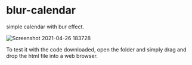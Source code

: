 # blur-calendar

simple calendar with bur effect.

![Screenshot 2021-04-26 183728](https://user-images.githubusercontent.com/66519559/116154283-db68af00-a6be-11eb-9b77-b601ddc508eb.png)

To test it with the code downloaded, open the folder and simply drag and drop the html file into a web browser.
